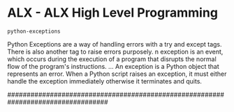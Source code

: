 ALX - ALX High Level Programming
==================================================================================

	python-exceptions

Python Exceptions are a way of handling errors with a try and except tags. There is also 
another tag to raise errors purposely.
n exception is an event, which occurs during the execution of a program that disrupts the normal flow of the program's instructions. ... An exception is a Python object that represents an error. When a Python script raises an exception, it must either handle the exception immediately otherwise it terminates and quits.

##################################################################################
